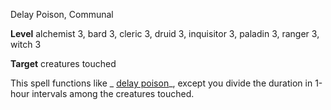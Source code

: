Delay Poison, Communal

**Level** alchemist 3, bard 3, cleric 3, druid 3, inquisitor 3, paladin 3, ranger 3, witch 3

**Target** creatures touched

This spell functions like _ [delay poison](spells/delayPoison#_delay-poison)_, except you divide the duration in 1-hour intervals among the creatures touched.


